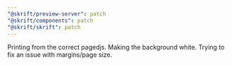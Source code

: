 ```yaml
---
"@skrift/preview-server": patch
"@skrift/components": patch
"@skrift/skrift": patch
---
```


Printing from the correct pagedjs. Making the background white. Trying to fix an issue with margins/page size.
